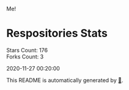 Me!

# Respositories Stats
Stars Count: 176  
Forks Count: 3

2020-11-27 00:20:00  

This README is automatically generated by [🐰](https://github.com/rnitta/rnitta).
